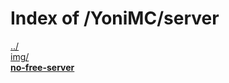 # Index of /YoniMC/server

[../](./../)  
[img/](./img/)  
[**no-free-server**](./no-free-server)  
